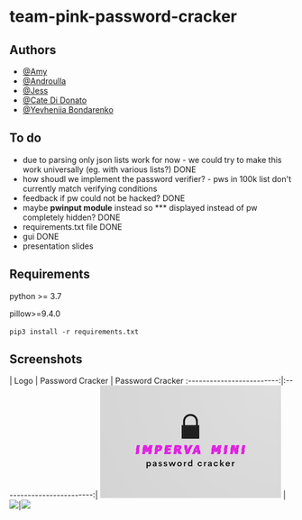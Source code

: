 # team-pink-password-cracker


## Authors

- [@Amy](https://github.com/amyt-code)
- [@Androulla](https://github.com/n1ght0wl)
- [@Jess](https://github.com/jeslyw)
- [@Cate Di Donato](https://github.com/catedido)
- [@Yevheniia Bondarenko]()

## To do 

- due to parsing only json lists work for now - we could try to make this work universally (eg. with various lists?) DONE
- how shoudl we implement the password verifier? - pws in 100k list don't currently match verifying conditions 
- feedback if pw could not be hacked? DONE
- maybe **pwinput module** instead so *** displayed instead of pw completely hidden? DONE
- requirements.txt file DONE
- gui DONE
- presentation slides

## Requirements 

python >= 3.7

pillow>=9.4.0

`pip3 install -r requirements.txt`

## Screenshots

   | Logo  |      Password Cracker |      Password Cracker 
   :-------------------------:|:-------------------------:|
![](https://github.com/n1ght0wl/team-pink-password-cracker/blob/main/logo.png?raw=true) |![](https://github.com/n1ght0wl/team-pink-password-cracker/blob/main/password_cracker_1.png?raw=true)|![](https://github.com/n1ght0wl/team-pink-password-cracker/blob/main/password_cracker_2.png?raw=true)

